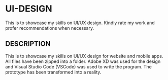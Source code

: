 # UI-DESIGN
This is to showcase my skills on UI/UX design. Kindly rate my work and profer recommendations when necessary.


DESCRIPTION
-----
This is to showcase my skills on UI/UX design for website and mobile apps. All files have been zipped into a folder. Adobe XD was used for the design and Visual Studio Code (VSCode) was used to write the program. The prototype has been transformed into a reality. 
